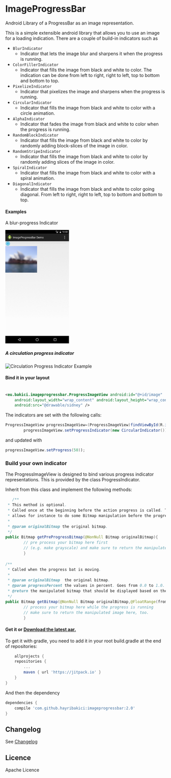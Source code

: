 ImageProgressBar
================

Android Library of a ProgressBar as an image representation.

This is a simple extensible android library that allows you to use an image for a loading
indication. There are a couple of build-in indicators such as

* `BlurIndicator`
    * Indicator that lets the image blur and sharpens it when the progress is running.
* `ColorFillerIndicator`
    * Indicator that fills the image from black and white to color. The indication can be done from
      left to right, right to left, top to bottom and bottom to top.
* `PixelizeIndicator`
    * Indicator that pixelizes the image and sharpens when the progress is running.
* `CircularIndicator`
    * Indicator that fills the image from black and white to color with a circle animation.
* `AlphaIndicator`
    * Indicator that fades the image from black and white to color when the progress is running.
* `RandomBlockIndicator`
    * Indicator that fills the image from black and white to color by randomly adding block-slices
      of the image in color.
* `RandomStripeIndicator`
    * Indicator that fills the image from black and white to color by randomly adding slices of the
      image in color.
* `SpiralIndicator`
    * Indicator that fills the image from black and white to color with a spiral animation.
* `DiagonalIndicator`
    * Indicator that fills the image from black and white to color going diagonal. From left to
      right, right to left, top to bottom and bottom to top.

#### Examples

A blur-progress Indicator

<img src="./assets/blur.gif" width="250" style="width: 200px;" alt="Blur Progress Indicator Example"/>

##### A circulation progress indicator

<img src="./assets/circle_1.png" width="250" style="width: 200px;" alt="Circulation Progress Indicator Example"/>

#### Bind it in your layout

```xml

<eu.bakici.imageprogressbar.ProgressImageView android:id="@+id/image"
    android:layout_width="wrap_content" android:layout_height="wrap_content"
    android:src="@drawable/sidney" />
```

The indicators are set with the following calls:

```java
ProgressImageView progressImageView=(ProgressImageView)findViewById(R.id.image);
        progressImageView.setProgressIndicator(new CircularIndicator());
```

and updated with

```java
progressImageView.setProgress(50));
```

### Build your own indicator

The ProgressImageView is designed to bind various progress indicator representations. This is
provided by the class ProgressIndicator.

Inherit from this class and implement the following methods:

```java
   /**
 * This method is optional.
 * Called once at the beginning before the action progress is called. This method
 * allows for instance to do some Bitmap manipulation before the progress starts.
 *
 * @param originalBitmap the original bitmap.
 */
public Bitmap getPreProgressBitmap(@NonNull Bitmap originalBitmap){
        // pre process your bitmap here first
        // (e.g. make grayscale) and make sure to return the manipulated bitmap.
        }

/**
 * Called when the progress bat is moving.
 *
 * @param originalBitmap  the original bitmap.
 * @param progressPercent the values in percent. Goes from 0.0 to 1.0.
 * @return the manipulated bitmap that should be displayed based on the percentage of the progress bar.
 */
public Bitmap getBitmap(@NonNull Bitmap originalBitmap,@FloatRange(from = 0.0, to = 1.0) float progressPercent){
        // process your bitmap here while the progress is running
        // make sure to return the manipulated image here, too.
        }
```

#### Get it or [Download the latest aar.](./aar/imageprogressbar-2.0.aar)

To get it with gradle, you need to add it in your root build.gradle at the end of repositories:

```groovy
    allprojects {
    repositories {
        ...
        maven { url 'https://jitpack.io' }
    }
}
```

And then the dependency

```groovy
dependencies {
    compile 'com.github.hayribakici:imageprogressbar:2.0'
}
```

## Changelog

See [Changelog](Changelog.md)

## Licence

Apache Licence
